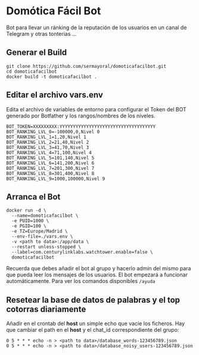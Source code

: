 # Domótica Fácil Bot

Bot para llevar un ránking de la reputación de los usuarios en un canal de Telegram y otras tonterias ...

## Generar el Build

```
git clone https://github.com/sermayoral/domoticafacilbot.git
cd domoticafacilbot
docker build -t domoticafacilbot .
```

## Editar el archivo vars.env

Edita el archivo de variables de entorno para configurar el Token del BOT generado por Botfather y los rangos/nombres de los níveles.

```
BOT_TOKEN=XXXXXXXXX:YYYYYYYYYYYYYYYYYYYYYYYYYYYYYYYYYYYY
BOT_RANKING_LVL_0=-100000,0,Nivel 0
BOT_RANKING_LVL_1=1,20,Nivel 1
BOT_RANKING_LVL_2=21,40,Nivel 2
BOT_RANKING_LVL_3=41,70,Nivel 3
BOT_RANKING_LVL_4=71,100,Nivel 4
BOT_RANKING_LVL_5=101,140,Nivel 5
BOT_RANKING_LVL_6=141,200,Nivel 6
BOT_RANKING_LVL_7=201,300,Nivel 7
BOT_RANKING_LVL_8=301,400,Nivel 8
BOT_RANKING_LVL_9=1000,100000,Nivel 9
```

## Arranca el Bot

```
docker run -d \
  --name=domoticafacilbot \
  -e PUID=1000 \
  -e PGID=100 \
  -e TZ=Europe/Madrid \
  --env-file=./vars.env \
  -v <path to data>:/app/data \
  --restart unless-stopped \
  --label=com.centurylinklabs.watchtower.enable=false \
  domoticafacilbot
```

Recuerda que debes añadir el bot al grupo y hacerlo admin del mismo para que pueda leer los mensajes de los usuarios. El bot empezará a funcionar automáticamente. Para ver los comandos disponibles ```/ayuda```

## Resetear la base de datos de palabras y el top cotorras diariamente

Añadir en el crontab del **host** un simple echo que vacíe los ficheros. Hay que cambiar el path en el **host** y el chat_id correspondiente del grupo:

```
0 5 * * * echo -n > <path to data>/database_words-123456789.json
0 5 * * * echo -n > <path to data>/database_noisy_users-123456789.json
```




